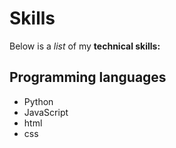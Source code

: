 # Skills

Below is a *list* of my **technical skills:**

## Programming languages
 - Python
 - JavaScript
 - html
 - css

